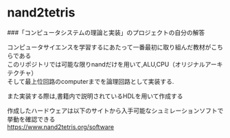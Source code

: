 # nand2tetris
###「コンピュータシステムの理論と実装」のプロジェクトの自分の解答

コンピュータサイエンスを学習するにあたって一番最初に取り組んだ教材がこちらである<br>
このリポジトリでは可能な限りnandだけを用いて,ALU,CPU（オリジナルアーキテクチャ）<br>
そして最上位回路のcomputerまでを論理回路として実装する.<br>

また実装する際は,書籍内で説明されているHDLを用いて作成する<br>

作成したハードウェアは以下のサイトから入手可能なシュミレーションソフトで挙動を確認できる<br>
https://www.nand2tetris.org/software<br>
